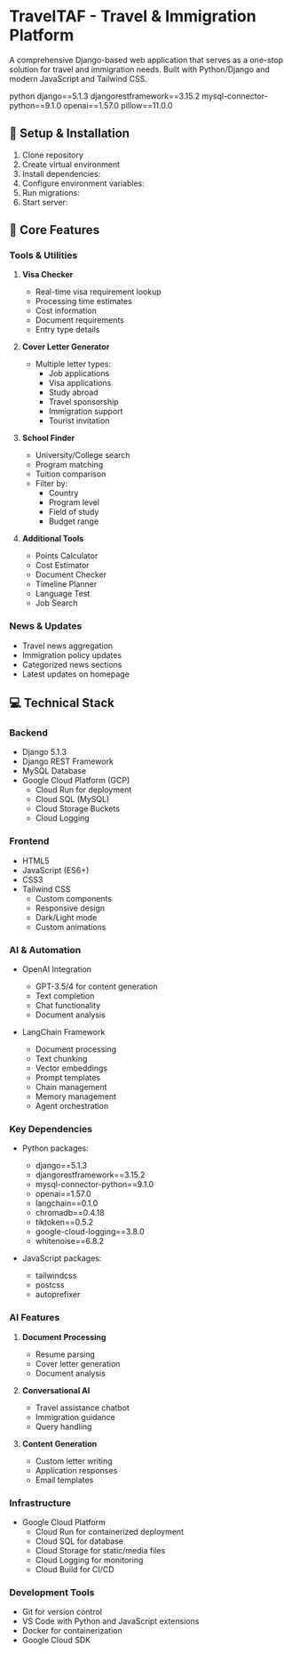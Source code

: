 # TravelTAF - Travel & Immigration Platform

A comprehensive Django-based web application that serves as a one-stop solution for travel and immigration needs. Built with Python/Django and modern JavaScript and Tailwind CSS.

python
django==5.1.3
djangorestframework==3.15.2
mysql-connector-python==9.1.0
openai==1.57.0
pillow==11.0.0



## 🔧 Setup & Installation

1. Clone repository
2. Create virtual environment
3. Install dependencies:
4. Configure environment variables:
5. Run migrations:
6. Start server:

## 🌟 Core Features

### Tools & Utilities
1. **Visa Checker**
   - Real-time visa requirement lookup
   - Processing time estimates
   - Cost information
   - Document requirements
   - Entry type details

2. **Cover Letter Generator**
   - Multiple letter types:
     - Job applications
     - Visa applications 
     - Study abroad
     - Travel sponsorship
     - Immigration support
     - Tourist invitation

3. **School Finder**
   - University/College search
   - Program matching
   - Tuition comparison
   - Filter by:
     - Country
     - Program level
     - Field of study
     - Budget range

4. **Additional Tools**
   - Points Calculator
   - Cost Estimator
   - Document Checker
   - Timeline Planner
   - Language Test
   - Job Search

### News & Updates
- Travel news aggregation
- Immigration policy updates
- Categorized news sections
- Latest updates on homepage

## 💻 Technical Stack

### Backend
- Django 5.1.3
- Django REST Framework
- MySQL Database
- Google Cloud Platform (GCP)
  - Cloud Run for deployment
  - Cloud SQL (MySQL)
  - Cloud Storage Buckets
  - Cloud Logging

### Frontend
- HTML5
- JavaScript (ES6+)
- CSS3
- Tailwind CSS
  - Custom components
  - Responsive design
  - Dark/Light mode
  - Custom animations

### AI & Automation
- OpenAI Integration
  - GPT-3.5/4 for content generation
  - Text completion
  - Chat functionality
  - Document analysis

- LangChain Framework
  - Document processing
  - Text chunking
  - Vector embeddings
  - Prompt templates
  - Chain management
  - Memory management
  - Agent orchestration

### Key Dependencies
- Python packages:
  - django==5.1.3
  - djangorestframework==3.15.2
  - mysql-connector-python==9.1.0
  - openai==1.57.0
  - langchain==0.1.0
  - chromadb==0.4.18
  - tiktoken==0.5.2
  - google-cloud-logging==3.8.0
  - whitenoise==6.8.2

- JavaScript packages:
  - tailwindcss
  - postcss
  - autoprefixer

### AI Features
1. **Document Processing**
   - Resume parsing
   - Cover letter generation
   - Document analysis

2. **Conversational AI**
   - Travel assistance chatbot
   - Immigration guidance
   - Query handling

3. **Content Generation**
   - Custom letter writing
   - Application responses
   - Email templates

### Infrastructure
- Google Cloud Platform
  - Cloud Run for containerized deployment
  - Cloud SQL for database
  - Cloud Storage for static/media files
  - Cloud Logging for monitoring
  - Cloud Build for CI/CD

### Development Tools
- Git for version control
- VS Code with Python and JavaScript extensions
- Docker for containerization
- Google Cloud SDK
